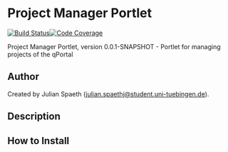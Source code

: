 # Project Manager Portlet

[![Build Status](https://travis-ci.org/qbicsoftware/project-manager-portlet.svg?branch=master)](https://travis-ci.org/qbicsoftware/project-manager-portlet)[![Code Coverage]( https://codecov.io/gh/qbicsoftware/project-manager-portlet/branch/master/graph/badge.svg)](https://codecov.io/gh/qbicsoftware/project-manager-portlet)

Project Manager Portlet, version 0.0.1-SNAPSHOT - Portlet for managing projects of the qPortal

## Author

Created by Julian Spaeth (julian.spaethj@student.uni-tuebingen.de).

## Description

## How to Install
